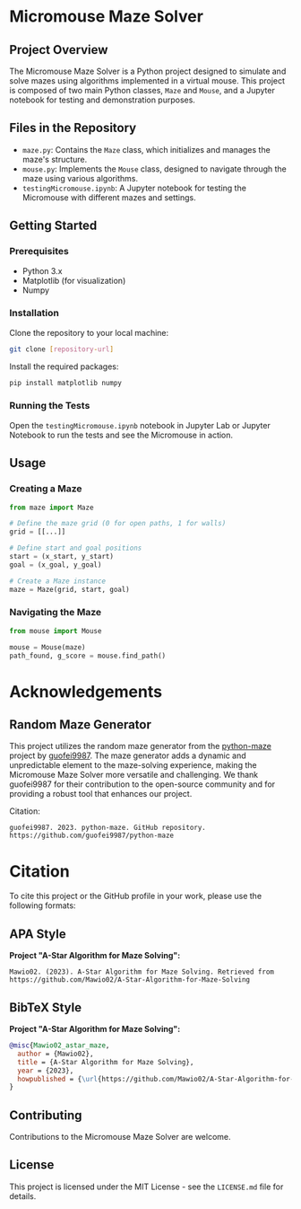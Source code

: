 # Micromouse Maze Solver

## Project Overview
The Micromouse Maze Solver is a Python project designed to simulate and solve mazes using algorithms implemented in a virtual mouse. This project is composed of two main Python classes, `Maze` and `Mouse`, and a Jupyter notebook for testing and demonstration purposes.

## Files in the Repository
- `maze.py`: Contains the `Maze` class, which initializes and manages the maze's structure.
- `mouse.py`: Implements the `Mouse` class, designed to navigate through the maze using various algorithms.
- `testingMicromouse.ipynb`: A Jupyter notebook for testing the Micromouse with different mazes and settings.

## Getting Started
### Prerequisites
- Python 3.x
- Matplotlib (for visualization)
- Numpy

### Installation
Clone the repository to your local machine:
```bash
git clone [repository-url]
```
Install the required packages:
```bash
pip install matplotlib numpy
```

### Running the Tests
Open the `testingMicromouse.ipynb` notebook in Jupyter Lab or Jupyter Notebook to run the tests and see the Micromouse in action.

## Usage
### Creating a Maze
```python
from maze import Maze

# Define the maze grid (0 for open paths, 1 for walls)
grid = [[...]]

# Define start and goal positions
start = (x_start, y_start)
goal = (x_goal, y_goal)

# Create a Maze instance
maze = Maze(grid, start, goal)
```

### Navigating the Maze
```python
from mouse import Mouse

mouse = Mouse(maze)
path_found, g_score = mouse.find_path()
```

# Acknowledgements

## Random Maze Generator
This project utilizes the random maze generator from the [python-maze](https://github.com/guofei9987/python-maze) project by [guofei9987](https://github.com/guofei9987). The maze generator adds a dynamic and unpredictable element to the maze-solving experience, making the Micromouse Maze Solver more versatile and challenging. We thank guofei9987 for their contribution to the open-source community and for providing a robust tool that enhances our project.

Citation:
```
guofei9987. 2023. python-maze. GitHub repository. https://github.com/guofei9987/python-maze
```

# Citation

To cite this project or the GitHub profile in your work, please use the following formats:

## APA Style

**Project "A-Star Algorithm for Maze Solving":**
```
Mawio02. (2023). A-Star Algorithm for Maze Solving. Retrieved from https://github.com/Mawio02/A-Star-Algorithm-for-Maze-Solving
```

## BibTeX Style

**Project "A-Star Algorithm for Maze Solving":**
```bibtex
@misc{Mawio02_astar_maze,
  author = {Mawio02},
  title = {A-Star Algorithm for Maze Solving},
  year = {2023},
  howpublished = {\url{https://github.com/Mawio02/A-Star-Algorithm-for-Maze-Solving}}
}
```

## Contributing
Contributions to the Micromouse Maze Solver are welcome. 

## License
This project is licensed under the MIT License - see the `LICENSE.md` file for details.
